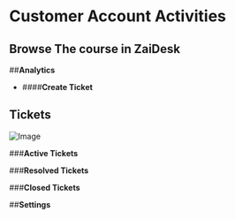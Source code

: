 # Customer Account Activities

## **Browse The course in ZaiDesk**

##**Analytics**

- ####**Create Ticket**

## **Tickets**

![Image](/images/Admin/1qq.png)

###**Active Tickets**


###**Resolved Tickets**


###**Closed Tickets**


##**Settings**


